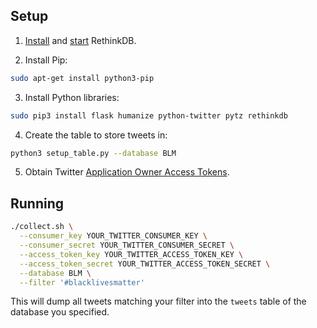 ## Setup

1. [Install](https://www.rethinkdb.com/docs/install/) and [start](https://www.rethinkdb.com/docs/start-a-server/) RethinkDB.

2. Install Pip:
  ```sh
  sudo apt-get install python3-pip
  ```

3. Install Python libraries:
  ```sh
  sudo pip3 install flask humanize python-twitter pytz rethinkdb
  ```

4. Create the table to store tweets in:
  ```sh
  python3 setup_table.py --database BLM
  ```

5. Obtain Twitter [Application Owner Access Tokens](https://dev.twitter.com/oauth/overview/application-owner-access-tokens).

## Running

  ```sh
  ./collect.sh \
    --consumer_key YOUR_TWITTER_CONSUMER_KEY \
    --consumer_secret YOUR_TWITTER_CONSUMER_SECRET \
    --access_token_key YOUR_TWITTER_ACCESS_TOKEN_KEY \
    --access_token_secret YOUR_TWITTER_ACCESS_TOKEN_SECRET \
    --database BLM \
    --filter '#blacklivesmatter'
  ```

This will dump all tweets matching your filter into the `tweets` table of the database you specified.
